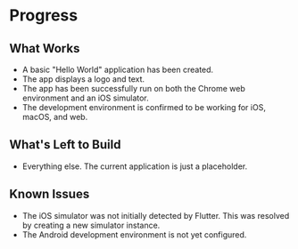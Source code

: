 # Progress

## What Works

-   A basic "Hello World" application has been created.
-   The app displays a logo and text.
-   The app has been successfully run on both the Chrome web environment and an iOS simulator.
-   The development environment is confirmed to be working for iOS, macOS, and web.

## What's Left to Build

-   Everything else. The current application is just a placeholder.

## Known Issues

-   The iOS simulator was not initially detected by Flutter. This was resolved by creating a new simulator instance.
-   The Android development environment is not yet configured. 